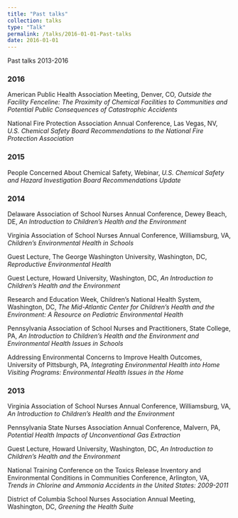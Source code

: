```yaml
---
title: "Past talks"
collection: talks
type: "Talk"
permalink: /talks/2016-01-01-Past-talks
date: 2016-01-01
---
```


Past talks 2013-2016

### 2016
American Public Health Association Meeting, Denver, CO,
*Outside the Facility Fenceline: The Proximity of Chemical Facilities to Communities and Potential Public Consequences of Catastrophic Accidents*

National Fire Protection Association Annual Conference, Las Vegas, NV,
*U.S. Chemical Safety Board Recommendations to the National Fire Protection Association*

### 2015	
People Concerned About Chemical Safety, Webinar,
*U.S. Chemical Safety and Hazard Investigation Board Recommendations Update*

### 2014	
Delaware Association of School Nurses Annual Conference, Dewey Beach, DE,
*An Introduction to Children’s Health and the Environment*

Virginia Association of School Nurses Annual Conference, Williamsburg, VA,
*Children’s Environmental Health in Schools*

Guest Lecture, The George Washington University, Washington, DC, 
*Reproductive Environmental Health*

Guest Lecture, Howard University, Washington, DC,
*An Introduction to Children’s Health and the Environment*

Research and Education Week, Children’s National Health System, Washington, DC,
*The Mid-Atlantic Center for Children’s Health and the Environment: A Resource on Pediatric Environmental Health*

Pennsylvania Association of School Nurses and Practitioners, State College, PA,
*An Introduction to Children’s Health and the Environment and Environmental Health Issues in Schools*

Addressing Environmental Concerns to Improve Health Outcomes, University of Pittsburgh, PA,
*Integrating Environmental Health into Home Visiting Programs: Environmental Health Issues in the Home*

### 2013	
Virginia Association of School Nurses Annual Conference, Williamsburg, VA,
*An Introduction to Children’s Health and the Environment*

Pennsylvania State Nurses Association Annual Conference, Malvern, PA,
*Potential Health Impacts of Unconventional Gas Extraction*

Guest Lecture, Howard University, Washington, DC,
*An Introduction to Children’s Health and the Environment*

National Training Conference on the Toxics Release Inventory and Environmental Conditions in Communities Conference, Arlington, VA,
*Trends in Chlorine and Ammonia Accidents in the United States: 2009-2011*

District of Columbia School Nurses Association Annual Meeting, Washington, DC,
*Greening the Health Suite*
